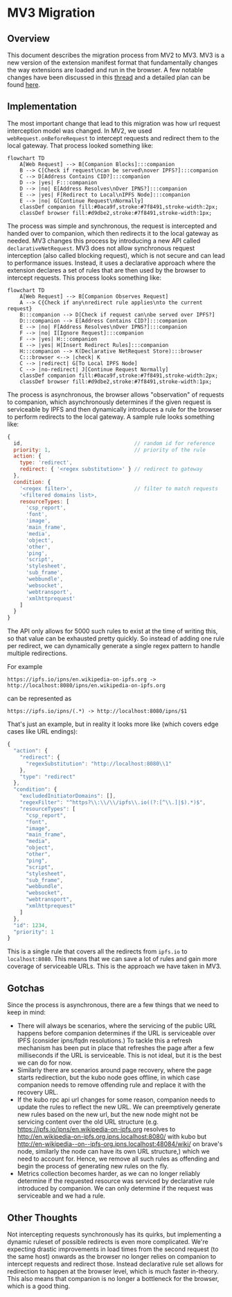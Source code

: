 # MV3 Migration

## Overview

This document describes the migration process from MV2 to MV3. MV3 is a new version of the extension manifest format that fundamentally changes the way extensions are loaded and run in the browser. A few notable changes have been discussed in this [thread](https://discuss.ipfs.tech/t/announcing-ipfs-companion-mv3-rc-beta/16442) and a detailed plan can be found [here](https://github.com/ipfs/ipfs-companion/issues/1152).

## Implementation

The most important change that lead to this migration was how url request interception model was changed. In MV2, we used `webRequest.onBeforeRequest` to intercept requests and redirect them to the local gateway. That process looked something like:

```mermaid
flowchart TD
    A[Web Request] --> B[Companion Blocks]:::companion
    B --> C[Check if request\ncan be served\nover IPFS?]:::companion
    C --> D[Address Contains CID?]:::companion
    D --> |yes| F:::companion
    D --> |no| E[Address Resolves\nOver IPNS?]:::companion
    E --> |yes| F[Redirect to Local\nIPFS Node]:::companion
    E --> |no| G[Continue Request\nNormally]
    classDef companion fill:#0aca9f,stroke:#7f8491,stroke-width:2px;
    classDef browser fill:#d9dbe2,stroke:#7f8491,stroke-width:1px;
```

The process was simple and synchronous, the request is intercepted and handed over to companion, which then redirects it to the local gateway as needed. MV3 changes this process by introducing a new API called `declarativeNetRequest`. MV3 does not allow synchronous request interception (also called blocking request), which is not secure and can lead to performance issues. Instead, it uses a declarative approach where the extension declares a set of rules that are then used by the browser to intercept requests. This process looks something like:

```mermaid
flowchart TD
    A[Web Request] --> B[Companion Observes Request]
    A --> C{Check if any\nredirect rule applies\nto the current request}
    B:::companion --> D[Check if request can\nbe served over IPFS?]
    D:::companion --> E[Address Contains CID?]:::companion
    E --> |no| F[Address Resolves\nOver IPNS?]:::companion
    F --> |no| I[Ignore Request]:::companion
    F --> |yes| H:::companion
    E --> |yes| H[Insert Redirect Rules]:::companion
    H:::companion --> K(Declarative NetRequest Store):::browser
    C:::browser <--> |check| K
    C --> |redirect| G[To Local IPFS Node]
    C --> |no-redirect| J[Continue Request Normally]
    classDef companion fill:#0aca9f,stroke:#7f8491,stroke-width:2px;
    classDef browser fill:#d9dbe2,stroke:#7f8491,stroke-width:1px;
```

The process is asynchronous, the browser allows "observation" of requests to companion, which asynchronously determines if the given request is serviceable by IPFS and then dynamically introduces a rule for the browser to perform redirects to the local gateway. A sample rule looks something like:

```js
{
  id,                                    // random id for reference
  priority: 1,                           // priority of the rule
  action: {
    type: 'redirect',
    redirect: { '<regex substitution>' } // redirect to gateway
  },
  condition: {
    '<regex filter>',                    // filter to match requests
    '<filtered domains list>,
    resourceTypes: [
      'csp_report',
      'font',
      'image',
      'main_frame',
      'media',
      'object',
      'other',
      'ping',
      'script',
      'stylesheet',
      'sub_frame',
      'webbundle',
      'websocket',
      'webtransport',
      'xmlhttprequest'
    ]
  }
}
```

The API only allows for 5000 such rules to exist at the time of writing this, so that value can be exhausted pretty quickly. So instead of adding one rule per redirect, we can dynamically generate a single regex pattern to handle multiple redirections.

For example

```
https://ipfs.io/ipns/en.wikipedia-on-ipfs.org -> http://localhost:8080/ipns/en.wikipedia-on-ipfs.org
```

can be represented as

```
https://ipfs.io/ipns/(.*) -> http://localhost:8080/ipns/$1
```

That's just an example, but in reality it looks more like (which covers edge cases like URL endings):

```js
{
  "action": {
    "redirect": {
      "regexSubstitution": "http://localhost:8080\\1"
    },
    "type": "redirect"
  },
  "condition": {
    "excludedInitiatorDomains": [],
    "regexFilter": "^https?\\:\\/\\/ipfs\\.io((?:[^\\.]|$).*)$",
    "resourceTypes": [
      "csp_report",
      "font",
      "image",
      "main_frame",
      "media",
      "object",
      "other",
      "ping",
      "script",
      "stylesheet",
      "sub_frame",
      "webbundle",
      "websocket",
      "webtransport",
      "xmlhttprequest"
    ]
  },
  "id": 1234,
  "priority": 1
}
```

This is a single rule that covers all the redirects from `ipfs.io` to `localhost:8080`. This means that we can save a lot of rules and gain more coverage of serviceable URLs. This is the approach we have taken in MV3.

## Gotchas

Since the process is asynchronous, there are a few things that we need to keep in mind:

- There will always be scenarios, where the servicing of the public URL happens before companion determines if the URL is serviceable over IPFS (consider ipns/fqdn resolutions.) To tackle this a refresh mechanism has been put in place that refreshes the page after a few milliseconds if the URL is serviceable. This is not ideal, but it is the best we can do for now.
- Similarly there are scenarios around page recovery, where the page starts redirection, but the kubo node goes offline, in which case companion needs to remove offending rule and replace it with the recovery URL.
- If the kubo rpc api url changes for some reason, companion needs to update the rules to reflect the new URL. We can preemptively generate new rules based on the new url, but the new node might not be servicing content over the old URL structure (e.g. https://ipfs.io/ipns/en.wikipedia-on-ipfs.org resolves to http://en.wikipedia-on-ipfs.org.ipns.localhost:8080/ with kubo but http://en-wikipedia--on--ipfs-org.ipns.localhost:48084/wiki/ on brave's node, similarly the node can have its own URL structure,) which we need to account for. Hence, we remove all such rules as offending and begin the process of generating new rules on the fly.
- Metrics collection becomes harder, as we can no longer reliably determine if the requested resource was serviced by declarative rule introduced by companion. We can only determine if the request was serviceable and we had a rule.

## Other Thoughts

Not intercepting requests synchronously has its quirks, but implementing a dynamic ruleset of possible redirects is even more complicated. We're expecting drastic improvements in load times from the second request (to the same host) onwards as the browser no longer relies on companion to intercept requests and redirect those. Instead declarative rule set allows for redirection to happen at the browser level, which is much faster in-theory. This also means that companion is no longer a bottleneck for the browser, which is a good thing.
